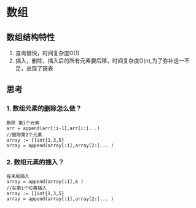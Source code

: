 # 数组
## 数组结构特性
1. 查询很快，时间复杂度O(1)
2. 插入，删除，插入后的所有元素要后移，时间复杂度O(n),为了弥补这一不足，出现了链表

## 思考
### 1. 数组元素的删除怎么做？
```
删除 第i个元素
arr = append(arr[:i-1],arr[i:]...)
//删除第2个元素
array := []int{1,3,5}
array = append(array[:1],array[2:]... )

```
### 2. 数组元素的插入？
```
在末尾插入
array = append(array[:1],6 )
//在第i个位置插入
array := []int{1,3,5}
array = append(array[:1],array[2:]... )

```